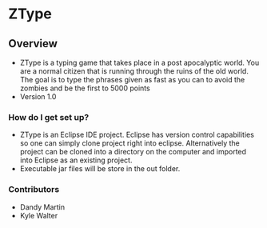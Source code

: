 # ZType #

## Overview ##

* ZType is a typing game that takes place in a post apocalyptic world. You are a normal citizen that is running through the ruins of the old world. The goal is to type the phrases given as fast as you can to avoid the zombies and be the first to 5000 points
* Version 1.0

### How do I get set up? ###

* ZType is an Eclipse IDE project. Eclipse has version control capabilities so one can simply clone project right into eclipse. Alternatively the project can be cloned into a directory on the computer and imported into Eclipse as an existing project.
* Executable jar files will be store in the out folder.

### Contributors ###

* Dandy Martin
* Kyle Walter